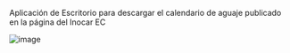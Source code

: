 Aplicación de Escritorio para descargar el calendario de aguaje publicado en la página del Inocar EC

![image](https://github.com/darwinjacome/Web-Scrapring-App/assets/106133113/a43f4884-2a0a-4193-a546-49cda1806653)
